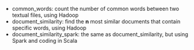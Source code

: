 - common_words: count the number of common words between two textual files, using Hadoop
- document_similarity: find the **n** most similar documents that contain specific words, using Hadoop 
- document_similarity_spark: the same as document_similarity, but using Spark and coding in Scala
